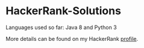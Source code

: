 # HackerRank-Solutions

Languages used so far: Java 8 and Python 3

More details can be found on my HackerRank [profile](https://www.hackerrank.com/k_d_balabanov).
